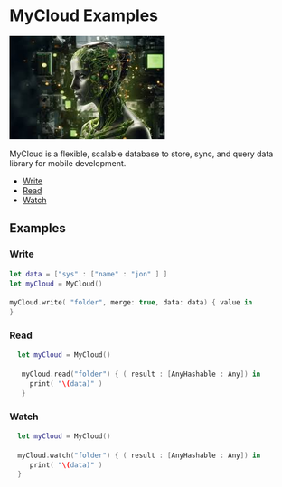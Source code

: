 # MyCloud Examples

![MyCloud: Elegant Networking in Swift](nvidia.png)

MyCloud is a flexible, scalable database to store, sync, and query data library for mobile development.

- [Write](#write)
- [Read](#read)
- [Watch](#watch)


## Examples

### Write 

```swift
let data = ["sys" : ["name" : "jon" ] ]
let myCloud = MyCloud()

myCloud.write( "folder", merge: true, data: data) { value in     
}        
```
### Read 

```swift
  let myCloud = MyCloud()

   myCloud.read("folder") { ( result : [AnyHashable : Any]) in
     print( "\(data)" )
   }
```
### Watch 

```swift
  let myCloud = MyCloud()

  myCloud.watch("folder") { ( result : [AnyHashable : Any]) in
     print( "\(data)" )
  }
```

